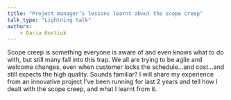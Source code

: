 ```yaml
---
title: "Project manager’s lessons learnt about the scope creep"
talk_type: "Lightning talk"
authors:
    - Daria Kostiuk
---
```

Scope creep is something everyone is aware of and even knows what to do with, but still many fall into this trap.
We all are trying to be agile and welcome changes, even when customer locks the schedule…and cost…and still expects the high quality. Sounds familiar?
I will share my experience from an innovative project I’ve been running for last 2 years and tell how I dealt with the scope creep, and what I learnt from it. 



